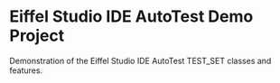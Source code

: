 # Eiffel Studio IDE AutoTest Demo Project
Demonstration of the Eiffel Studio IDE AutoTest TEST_SET classes and features.
